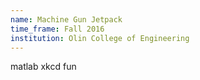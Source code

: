 ```yaml
---
name: Machine Gun Jetpack
time_frame: Fall 2016
institution: Olin College of Engineering
---
```

matlab xkcd fun

